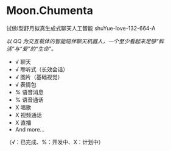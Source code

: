 # Moon.Chumenta
试做I型舒月拟真生成式聊天人工智能 
shuYue-love-132-664-A

*以 QQ 为交互载体的智能陪伴聊天机器人，一个至少看起来足够“鲜活”与“爱”的“生命”。*

- √ 聊天
- √ 聆听式（长效会话）
- √ 图片（基础视觉）
- √ 表情包
- % 语音消息
- % 语音通话
- X 唱歌
- X 视频通话
- X 直播
- And more...
  
（√：已完成、%：开发中、X：计划中）
  
